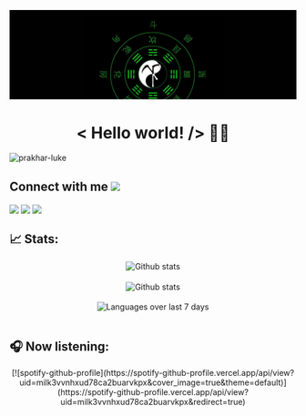 ![LuKe](https://github.com/prakhar-luke/prakhar-luke/blob/cfbdbd7ddb6232ab9efd1823283b49b961ff6477/Lu1ke.jpg)
<h1 align='center'>< Hello world! /> 🤘🏻</h1> 
<p align="left"> <img src="https://komarev.com/ghpvc/?username=prakhar-luke&label=PROFILE%20VIEWS&color=05c70e&style=flat-square" alt="prakhar-luke" /> </p> 
 
 <h2> Connect with me <img src='https://raw.githubusercontent.com/ShahriarShafin/ShahriarShafin/main/Assets/handshake.gif' width="100px"> </h2>
<a href = 'https://www.linkedin.com/in/prakhar-bhandari-0aa68a213'> <img width = '32px' align= 'center' src="https://raw.githubusercontent.com/rahulbanerjee26/githubAboutMeGenerator/main/icons/linked-in-alt.svg"/></a> 
<a href = 'https://www.twitter.com/luke_prakhar'> <img width = '32px' align= 'center' src="https://raw.githubusercontent.com/rahulbanerjee26/githubAboutMeGenerator/main/icons/twitter.svg"/></a> 
<a href = 'https://www.github.com/prakhar-luke'> <img width = '32px' align= 'center' src="https://raw.githubusercontent.com/rahulbanerjee26/githubAboutMeGenerator/main/icons/github.svg"/></a> 

## 📈 Stats:
<div align='center'>
    <img src='https://github-readme-stats.vercel.app/api?username=prakhar-luke&show_icons=true&count_private=true&hide_border=true&theme=chartreuse-dark' alt='Github stats' align='center' />
</div>
<br />

<div align='center'>
    <img src='https://github-readme-streak-stats.herokuapp.com/?user=prakhar-luke&theme=chartreuse-dark' alt='Github stats' align='center' />
</div>
<br />

<div align='center'>
    <img src='https://github-readme-stats.vercel.app/api/wakatime?username=Prakhar_Luke&theme=chartreuse-dark&layout=compact' alt='Languages over last 7 days ' align='center' />
</div>
<br />

  
## :headphones: Now listening:  
<div align='center'>
[![spotify-github-profile](https://spotify-github-profile.vercel.app/api/view?uid=milk3vvnhxud78ca2buarvkpx&cover_image=true&theme=default)](https://spotify-github-profile.vercel.app/api/view?uid=milk3vvnhxud78ca2buarvkpx&redirect=true)
</div>
<br />

